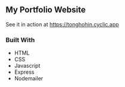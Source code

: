 ## My Portfolio Website
See it in action at https://tonghohin.cyclic.app

### Built With

- HTML
- CSS
- Javascript
- Express
- Nodemailer
